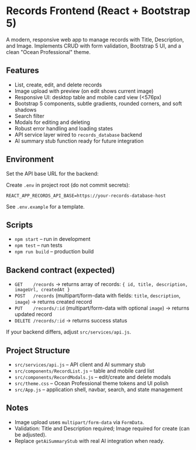 # Records Frontend (React + Bootstrap 5)

A modern, responsive web app to manage records with Title, Description, and Image.
Implements CRUD with form validation, Bootstrap 5 UI, and a clean "Ocean Professional" theme.

## Features
- List, create, edit, and delete records
- Image upload with preview (on edit shows current image)
- Responsive UI: desktop table and mobile card view (<576px)
- Bootstrap 5 components, subtle gradients, rounded corners, and soft shadows
- Search filter
- Modals for editing and deleting
- Robust error handling and loading states
- API service layer wired to `records_database` backend
- AI summary stub function ready for future integration

## Environment
Set the API base URL for the backend:

Create `.env` in project root (do not commit secrets):
```
REACT_APP_RECORDS_API_BASE=https://your-records-database-host
```

See `.env.example` for a template.

## Scripts
- `npm start` – run in development
- `npm test` – run tests
- `npm run build` – production build

## Backend contract (expected)
- `GET    /records` → returns array of records: `{ id, title, description, imageUrl, createdAt }`
- `POST   /records` (multipart/form-data with fields: `title`, `description`, `image`) → returns created record
- `PUT    /records/:id` (multipart/form-data with optional `image`) → returns updated record
- `DELETE /records/:id` → returns success status

If your backend differs, adjust `src/services/api.js`.

## Project Structure
- `src/services/api.js` – API client and AI summary stub
- `src/components/RecordList.js` – table and mobile card list
- `src/components/RecordModals.js` – edit/create and delete modals
- `src/theme.css` – Ocean Professional theme tokens and UI polish
- `src/App.js` – application shell, navbar, search, and state management

## Notes
- Image upload uses `multipart/form-data` via `FormData`.
- Validation: Title and Description required; Image required for create (can be adjusted).
- Replace `getAiSummaryStub` with real AI integration when ready.
